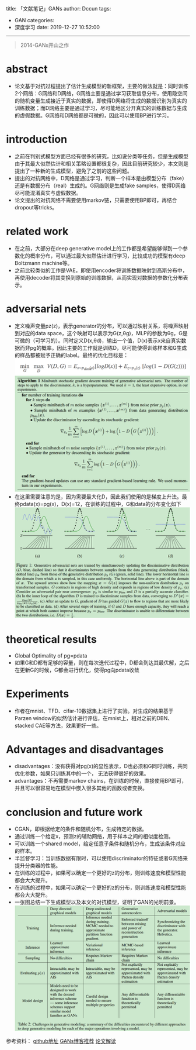 title: 「文献笔记」GANs
author: Dccun
tags:
  - GAN
categories:
  - 深度学习
date: 2019-12-27 10:52:00
---
>2014-GANs开山之作

<!--more-->

# abstract
- 论文基于对抗过程提出了估计生成模型的新框架，主要的做法就是：同时训练2个网络：G网络和D网络，G网络主要是通过学习获取信息分布，使用隐空间的随机变量生成接近于真实的数据，即使得D网络将生成的数据识别为真实的训练数据；而D网络主要是通过学习，尽可能地区分开真实的训练数据与生成的虚假数据。G网络和D网络都是可微的，因此可以使用BP进行学习。

# introduction
- 之前在判别式模型方面已经有很多的研究，比如说分类等任务，但是生成模型由于其最大似然估计和相关策略设置都很复杂，因此目前研究较少，本文则是提出了一种新的生成模型，避免了之前的这些问题。
- 提出的对抗网络中，D网络是通过学习，判断一个样本是由模型分布（fake）还是有数据分布（real）生成的。G网络则是生成fake samples，使得D网络尽可能混淆真实与虚假数据。
- 论文提出的对抗网络不需要使用markov链，只需要使用BP即可，再结合dropout等tricks。

# related work
- 在之前，大部分在deep generative model上的工作都是希望能够得到一个参数化的概率分布，可以通过最大似然估计进行学习，比较成功的模型有deep Boltzmann machine等。
- 之前比较类似的工作是VAE，即使用encoder将训练数据映射到高斯分布中，再使用decoder将其变换到原始的训练数据，从而实现对数据的参数化分布表示。

# adversarial nets
- 定义噪声变量pz(z)，表示generator的分布，可以通过映射关系，将噪声映射到对应的data space，这个映射可以表示为G(z,θg)，MLP的参数为θg，G是可微的（可学习的）。同时定义D(x,θd)，输出一个值，D(x)表示x来自真实数据而非pg的概率。因此主要的工作就是训练D，尽可能使得训练样本和G生成的样品都被赋予正确的label。最终的优化目标是：
![upload successful](/images/pasted-75.png)
![upload successful](/images/pasted-76.png)
- 在这里需要注意的是，因为需要最大化D，因此我们使用的是梯度上升法。最终pdata(x)=pg(x)，D(x)=12，在训练的过程中，G和data的分布变化如下
![upload successful](/images/pasted-77.png)

# theoretical results
- Global Optimality of pg=pdata
- 如果G和D都有足够的容量，则在每次迭代过程中，D都会到达其最优解，之后在更新G的时候，G都会进行优化，使得pg向pdata收敛

# Experiments
- 作者在mnist、TFD、cifar-10数据集上进行了实验。对生成的结果基于Parzen window的似然估计进行评估，在mnist上，相对之前的DBN、stacked CAE等方法，效果更好一些。

# Advantages and disadvantages
- disadvantages：没有获得对pg(x)的显性表示，D也必须和G同时训练，共同优化参数，如果只训练其中的一个， 无法获得很好的效果。
- advantages：不再需要markov chains，在训练的时候，直接使用BP即可，并且可以很容易地在模型中嵌入很多其他的函数或者变换。

# conclusion and future work
- CGAN，即根据给定的条件和随机分布，生成特定的数据。
- 通过训练一个给定x，预测z的辅助网络，用于样本之间的相似度检测。
- 可以训练一个shared model，给定任意子条件和随机分布，生成该条件对应的样本。
- 半监督学习：当训练数据有限时，可以使用discriminator的特征或者G网络来提升分类器的性能。
- 在训练的过程中，如果可以确定一个更好的z的分布，则训练速度和模型性能都会大大提升。
- 在训练的过程中，如果可以确定一个更好的z的分布，则训练速度和模型性能都会大大提升。
- 一张图总结一下生成模型以及本文的对抗模型，证明了GAN的光明前景。
![upload successful](/images/pasted-78.png)

参考资料：
[github地址](https://github.com/swhaleDCC/adversarial)
[GANs博客推荐](https://wiseodd.github.io/techblog/2016/09/17/gan-tensorflow/)
[论文解读](https://littletomatodonkey.github.io/2018/11/09/2018-11-09-Generative%20Adversarial%20Nets%E8%AE%BA%E6%96%87%E8%A7%A3%E8%AF%BB/)